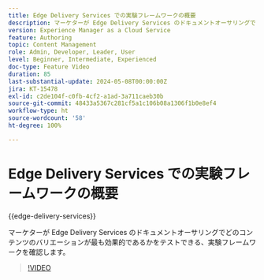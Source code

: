```yaml
---
title: Edge Delivery Services での実験フレームワークの概要
description: マーケターが Edge Delivery Services のドキュメントオーサリングでどのコンテンツのバリエーションが最も効果的であるかをテストできる、実験フレームワークを確認します。
version: Experience Manager as a Cloud Service
feature: Authoring
topic: Content Management
role: Admin, Developer, Leader, User
level: Beginner, Intermediate, Experienced
doc-type: Feature Video
duration: 85
last-substantial-update: 2024-05-08T00:00:00Z
jira: KT-15478
exl-id: c2de104f-c0fb-4cf2-a1ad-3a711caeb30b
source-git-commit: 48433a5367c281cf5a1c106b08a1306f1b0e8ef4
workflow-type: ht
source-wordcount: '58'
ht-degree: 100%

---
```


# Edge Delivery Services での実験フレームワークの概要

{{edge-delivery-services}}

マーケターが Edge Delivery Services のドキュメントオーサリングでどのコンテンツのバリエーションが最も効果的であるかをテストできる、実験フレームワークを確認します。

>[!VIDEO](https://video.tv.adobe.com/v/3429061/?learn=on)
